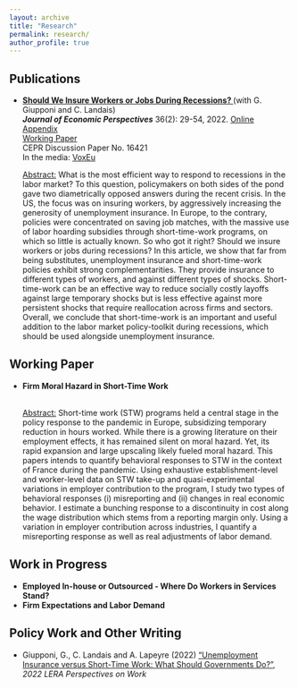 ```yaml
---
layout: archive
title: "Research"
permalink: research/
author_profile: true
---
```


## Publications

<ul>
<li> <b> <a href="https://pubs.aeaweb.org/doi/pdfplus/10.1257/jep.36.2.29"> Should We Insure Workers or Jobs During Recessions? </a> </b> (with G. Giupponi and C. Landais)
</li> 
<b> <em> Journal of Economic Perspectives</em></b> 36(2): 29-54, 2022. <a href="https://www.dropbox.com/s/6c315g39qo1zh65/JEP_STW_UI_Appendix_220411.pdf?dl=0"> Online Appendix </a>
<br />
 <a href ="https://www.dropbox.com/s/tvl2mimvx5xcu4i/WP_STW_UI_Paper_Appendix_220204.pdf?dl=0"> Working Paper </a>
<br />
CEPR Discussion Paper No. 16421 
 <br />
In the media: <a href="https://voxeu.org/article/social-insurance-policies-turbulent-times-short-time-work-versus-unemployment-insurance"> VoxEu</a>  <br />

<p> <ins>Abstract:</ins> What is the most efficient way to respond to recessions in the labor market? To this question, policymakers on both sides of the pond gave two diametrically opposed answers during the recent crisis. In the US, the focus was on insuring workers, by aggressively increasing the generosity of unemployment insurance. In Europe, to the contrary, policies were concentrated on saving job matches, with the massive use of labor hoarding subsidies through short-time-work programs, on which so little is actually known. So who got it right? Should we insure workers or jobs during recessions? In this article, we show that far from being substitutes, unemployment insurance and short-time-work policies exhibit strong complementarities. They provide insurance to different types of workers, and against different types of shocks. Short-time-work can be an effective way to reduce socially costly layoffs against large temporary shocks but is less effective against more persistent shocks that require reallocation across firms and sectors. Overall, we conclude that short-time-work is an important and useful addition to the labor market policy-toolkit during recessions, which should be used alongside unemployment insurance.</p>
</ul>

## Working Paper

<ul>
 <li> <b> Firm Moral Hazard in Short-Time Work </b> </li> 
<br />
 
<p> <ins>Abstract:</ins> Short-time work (STW) programs held a central stage in the policy response to the pandemic in Europe, subsidizing temporary reduction in hours worked. While there is a growing literature on their employment effects, it has remained silent on moral hazard. Yet, its rapid expansion and large upscaling likely fueled moral hazard. This papers intends to quantify behavioral responses to STW in the context of France during the pandemic. Using exhaustive establishment-level and worker-level data on STW take-up and quasi-experimental variations in employer contribution to the program, I study two types of behavioral responses (i) misreporting and (ii) changes in real economic behavior. I estimate a bunching response to a discontinuity in cost along the wage distribution which stems from a reporting margin only. Using a variation in employer contribution across industries, I quantify a misreporting response as well as real adjustments of labor demand. </p>
 </ul>
 
## Work in Progress 

<ul>
<li> <b> Employed In-house or Outsourced - Where Do Workers in Services Stand? </b> 
</li> 
<li> <b> Firm Expectations and Labor Demand </b> 
</li> 
</ul>

## Policy Work and Other Writing 
<ul>
 <li> Giupponi, G., C. Landais and A. Lapeyre (2022) <a href="https://www.dropbox.com/s/0vt56wjnawaq54g/POW_2022_Vol26_Pgs64-67_GiupponiLandaisLapeyre.pdf?dl=0"> “Unemployment Insurance versus Short-Time Work: What Should Governments Do?”</a>, <em> 2022 LERA Perspectives on Work</em>
</li> 
 
</ul>
